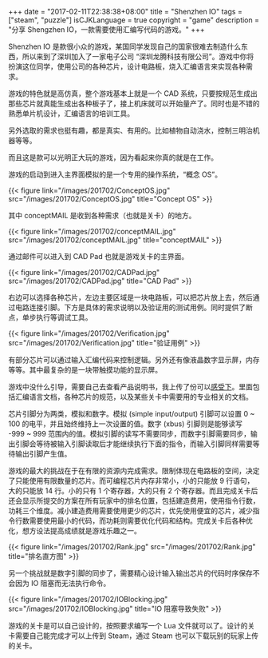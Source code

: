 +++
date = "2017-02-11T22:38:38+08:00"
title = "Shenzhen IO"
tags = ["steam", "puzzle"]
isCJKLanguage = true
copyright = "game"
description = "分享 Shengzhen IO，一款需要使用汇编写代码的游戏。"
+++

Shenzhen IO 是款很小众的游戏，某国同学发现自己的国家很难去制造什么东西，所以来到了深圳加入了一家电子公司 “深圳龙腾科技有限公司”。游戏中你将扮演这位同学，使用公司的各种芯片，设计电路板，烧入汇编语言来实现各种需求。

游戏的特色就是高仿真，整个游戏基本上就是一个 CAD 系统，只要按规范生成出那些芯片就真能生成出各种板子了，接上机床就可以开始量产了。同时也是不错的熟悉单片机设计，汇编语言的培训工具。

另外选取的需求也挺有趣，都是真实、有用的。比如植物自动浇水，控制三明治机器等等。

而且这是款可以光明正大玩的游戏，因为看起来你真的就是在工作。

<!--more-->

游戏的启动到进入主界面模拟的是一个专用的操作系统，“概念 OS”。

{{< figure link="/images/201702/ConceptOS.jpg" src="/images/201702/ConceptOS.jpg" title="Concept OS" >}}

其中 conceptMAIL 是收到各种需求（也就是关卡）的地方。

{{< figure link="/images/201702/conceptMAIL.jpg" src="/images/201702/conceptMAIL.jpg" title="conceptMAIL" >}}

通过邮件可以进入到 CAD Pad 也就是游戏关卡的主界面。

{{< figure link="/images/201702/CADPad.jpg" src="/images/201702/CADPad.jpg" title="CAD Pad" >}}

右边可以选择各种芯片，左边主要区域是一块电路板，可以把芯片放上去，然后通过电路连接引脚。下方是具体的需求说明以及验证用的测试用例。同时提供了断点，单步执行等调试工具。

{{< figure link="/images/201702/Verification.jpg" src="/images/201702/Verification.jpg" title="验证用例" >}}

有部分芯片可以通过输入汇编代码来控制逻辑。另外还有像液晶数字显示屏，内存等等。其中最复杂的是一块带触摸功能的显示屏。

游戏中没什么引导，需要自己去查看产品说明书，我上传了份可以[感受下](http://shared.iany.me/2017/11/21-20664c/SHENZHEN%20IO%20Manual.pdf)。里面包括汇编语言文档，各种芯片的规范，以及某些关卡中需要用的专业相关的文档。

芯片引脚分为两类，模拟和数字。模拟 (simple input/output) 引脚可以设置 0 ~ 100 的电平，并且始终维持上一次设置的值。数字 (xbus) 引脚则是能够读写 -999 ~ 999 范围内的值。模拟引脚的读写不需要同步，而数字引脚需要同步，输出引脚会等待被输入引脚读取后才能继续执行下面的指令，而输入引脚同样需要等待输出引脚产生值。

游戏的最大的挑战在于在有限的资源内完成需求。限制体现在电路板的空间，决定了只能使用有限数量的芯片。而可编程芯片内存非常小，小的只能放 9 行语句，大的只能放 14 行。小的只有 1 个寄存器，大的只有 2 个寄存器。而且完成关卡后还会显示所提交的方案在所有玩家中的排名位置，包括建造费用，使用指令行数，功耗三个维度。减小建造费用需要使用更少的芯片，优先使用便宜的芯片，减少指令行数需要使用最小的代码，而功耗则需要优化代码和结构。完成关卡后各种优化，想方设法提高成绩就是游戏乐趣之一。

{{< figure link="/images/201702/Rank.jpg" src="/images/201702/Rank.jpg" title="排名直方图" >}}

另一个挑战就是数字引脚的同步了，需要精心设计输入输出芯片的代码时序保存不会因为 IO 阻塞而无法执行命令。

{{< figure link="/images/201702/IOBlocking.jpg" src="/images/201702/IOBlocking.jpg" title="IO 阻塞导致失败" >}}

游戏的关卡是可以自己设计的，按照要求编写一个 Lua 文件就可以了。设计的关卡需要自己能完成才可以上传到 Steam，通过 Steam 也可以下载玩别的玩家上传的关卡。

